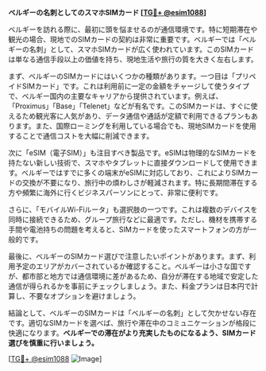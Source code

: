 **ベルギーの名刺としてのスマホSIMカード [[TG💪+ @esim1088](https://t.me/s/esim1088)]**

ベルギーを訪れる際に、最初に頭を悩ませるのが通信環境です。特に短期滞在や観光の場合、現地でのSIMカードの契約は非常に重要です。ベルギーでは「ベルギーの名刺」として、スマホSIMカードが広く使われています。このSIMカードは単なる通信手段以上の価値を持ち、現地生活や旅行の質を大きく左右します。

まず、ベルギーのSIMカードにはいくつかの種類があります。一つ目は「プリペイドSIMカード」です。これは利用前に一定の金額をチャージして使うタイプで、ベルギー国内の主要なキャリアから提供されています。例えば、「Proximus」「Base」「Telenet」などが有名です。このSIMカードは、すぐに使えるため観光客に人気があり、データ通信や通話が定額で利用できるプランもあります。また、国際ローミングを利用している場合でも、現地SIMカードを使用することで通信コストを大幅に削減できます。

次に「eSIM（電子SIM）」も注目すべき製品です。eSIMは物理的なSIMカードを持たない新しい技術で、スマホやタブレットに直接ダウンロードして使用できます。ベルギーではすでに多くの端末がeSIMに対応しており、これによりSIMカードの交換が不要になり、旅行中の煩わしさが軽減されます。特に長期間滞在する方や頻繁に海外に行くビジネスパーソンにとって、非常に便利です。

さらに、「モバイルWi-Fiルータ」も選択肢の一つです。これは複数のデバイスを同時に接続できるため、グループ旅行などに最適です。ただし、機材を携帯する手間や電池持ちの問題を考えると、SIMカードを使ったスマートフォンの方が一般的です。

最後に、ベルギーのSIMカード選びで注意したいポイントがあります。まず、利用予定のエリアがカバーされているか確認すること。ベルギーは小さな国ですが、都市部と地方では通信環境に差があるため、自分が滞在する地域で安定した通信が得られるかを事前にチェックしましょう。また、料金プランは日本円で計算し、不要なオプションを避けましょう。

結論として、ベルギーのSIMカードは「ベルギーの名刺」として欠かせない存在です。適切なSIMカードを選べば、旅行や滞在中のコミュニケーションが格段に快適になります。**ベルギーでの滞在がより充実したものになるよう、SIMカード選びを慎重に行いましょう。**

[[TG💪+ @esim1088](https://t.me/s/esim1088) ![Image](https://i.postimg.cc/Y0z9fWf4/image.png)]